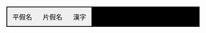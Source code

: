 <html>
<head>
<style type="text/css">
#header{
  font-family:SimHei,Microsoft YaHei;
　width:360px;
　height:80px;
　text-align:center;
　line-height:80px;
　font-size:15px;
　color:black;
　background-color:black;
}
#body{
　text-align:center;
　line-height:280px;
  width: 300px;
  height: 300px;
　font-size:15px;
　font-family:SimHei,Microsoft YaHei;
　background-color:black;
}
.tab {
    font-family:SimHei,Microsoft YaHei;
    overflow: hidden;
    border: 2px solid 	#000000;
    background-color: black;
    text-shadow:2px 2px 4px #FFFFFF;
}
.tab button {
    font-family:SimHei,Microsoft YaHei;
    float: left;
    border:#33FFFF;
    outline: none;
    cursor: pointer;
    padding: 12px 14px;
    transition: 0.3s;
    font-size: 17px;
    color:#000000;
  text-shadow:2px 2px 5px #FFFFFF;
}
.tab button:hover {
    background-color:#FFB3FF;
}
.tab button.active {
    background-color:	#FF00FF;
}
.tabcontent {
    display: none;
    padding: 8px 12px;
    text-shadow:2px 2px 5px ;
    background-color:black;
    font-family:SimHei,Microsoft YaHei;
}
table.blueTable {
  border: 4px solid #FEFFFC;
  background-color: #FAFFE7;
  height:600px;
}
table.blueTable td, table.blueTable th {
  border: 3px solid #F9F9F3;
  padding: 10px 10px;
}
table.blueTable tbody td {
  font-size: 26px;
}
table.blueTable td:nth-child(even) {
  background: #D0E4F5;
}
</style>
</head>
<body>
<div id="Body"> </div>
<div class="tab">
  <button class="tablinks" onclick="openCity(event, '平假名')">平假名</button>
  <button class="tablinks" onclick="openCity(event, '片假名')">片假名</button>
  <button class="tablinks" onclick="openCity(event, '漢字')">漢字</button>
</div>

<div id="平假名" class="tabcontent">
  <h3>平假名:用於一般書寫和印刷;模仿漢字的草書演變而來</h3>
<table class="blueTable">
<tbody>
<tr>
<td></td>
<td>あ行</td>
<td>か行</td>
<td>さ行</td>
<td>た行</td>
<td>な行</td>
<td>は行</td>
<td>ま行</td>
<td>や行</td>
<td>ら行</td>
<td>わ行</td>
<td>鼻音</td>
</tr>
<tr>
<td>あ段</td>
<td>あ　a</td>
<td>か ka</td>
<td>さ ta</td>
<td>た ta</td>
<td>な na</td>
<td>は ha</td>
<td>ま ma</td>
<td>や ya</td>
<td>ら ra</td>
<td>わ wa</td>
<td>ん  n</td>
</tr>
<tr>
<td>い段</td>
<td>い i</td>
<td>き ki</td>
<td>し shi</td>
<td>ち chi</td>
<td>に ni</td>
<td>ひ hi</td>
<td>み mi</td>
<td></td>
<td>り ri</td>
<td></td>
<td></td>
</tr>
<tr>
<td>う段</td>
<td>う u</td>
<td>く ku</td>
<td>す su</td>
<td>つ tsu</td>
<td>ぬ mu</td>
<td>ふ fu</td>
<td>む mu</td>
<td>ゆ yu</td>
<td>る ru</td>
<td></td>
<td></td>
</tr>
<tr>
<td>え段</td>
<td>え e</td>
<td>け ke</td>
<td>せ se</td>
<td>て te</td>
<td>ね ne</td>
<td>へ he</td>
<td>め me</td>
<td></td>
<td>れ re</td>
<td></td>
<td></td>
</tr>
<tr>
<td>お段</td>
<td>お　o</td>
<td>こ ko</td>
<td>そ so</td>
<td>と to</td>
<td>の no</td>
<td>ほ ho</td>
<td>も mo</td>
<td>よ yo</td>
<td>ろ ro</td>
<td>を wo</td>
<td></td>
</tr>
</tbody>
</table> 
</div>

<div id="片假名" class="tabcontent">
  <h3>片假名:用於標記外來語及特殊詞彙；模仿漢字的楷書、擷取一部分寫成</h3>
<table class="blueTable">
<tbody>
<tr>
<td></td>
<td>ア行</td>
<td>カ行</td>
<td>サ行</td>
<td>タ行</td>
<td>ナ行</td>
<td>ハ行</td>
<td>マ行</td>
<td>ヤ行</td>
<td>ラ行</td>
<td>ワ行</td>
<td>鼻音</td>
</tr>
<tr>
<td>ア段</td>
<td>ア　a</td>
<td>カ ka</td>
<td>サ ta</td>
<td>タ ta</td>
<td>ナ na</td>
<td>ハ ha</td>
<td>マ ma</td>
<td>ヤ ya</td>
<td>ラ ra</td>
<td>ワ wa</td>
<td>ン n</td>
</tr>
<tr>
<td>イ段</td>
<td>イ　i</td>
<td>キ ki</td>
<td>シ shi</td>
<td>ス chi</td>
<td>ニ ni</td>
<td>ヒ hi</td>
<td>ミ mi</td>
<td></td>
<td>リ ri</td>
<td></td>
<td></td>
</tr>
<tr>
<td>ウ段</td>
<td>ウ u</td>
<td>ク ku</td>
<td>ス su</td>
<td>ツ tsu</td>
<td>メ mu</td>
<td>フ fu</td>
<td>ム mu</td>
<td>ユ yu</td>
<td>ル ru</td>
<td></td>
<td></td>
</tr>
<tr>
<td>エ段</td>
<td>エ  e </td>
<td>ケ ke</td>
<td>セ se</td>
<td>テ te</td>
<td>ネ ne</td>
<td>へ he</td>
<td>メ me</td>
<td></td>
<td>レ re</td>
<td></td>
<td></td>
</tr>
<tr>
<td>オ段</td>
<td>オ　o</td>
<td>コ ko</td>
<td>ソ so</td>
<td>ト to</td>
<td>ノ no</td>
<td>ホ ho</td>
<td>モ mo</td>
<td>ヨ yo</td>
<td>ロ ro</td>
<td>ヲ wo</td>
<td></td>
</tr>
</tbody>
</table> 
</div>
<div id="漢字" class="tabcontent">
  <h3>漢字使用上約五千字，交談、閱讀無礙至少需熟稔兩千字</h3>
  <h1>Coming Soon</h1>
  <table class="blueTable">
<tbody>
 </tbody>
</table> 
</div>
<script>
function openCity(evt, cityName) {
    var i, tabcontent, tablinks;
    tabcontent = document.getElementsByClassName("tabcontent");
    for (i = 0; i < tabcontent.length; i++) {
        tabcontent[i].style.display = "none";
    }
    tablinks = document.getElementsByClassName("tablinks");
    for (i = 0; i < tablinks.length; i++) {
        tablinks[i].className = tablinks[i].className.replace(" active", "");
    }
    document.getElementById(cityName).style.display = "block";
    evt.currentTarget.className += " active";
}
</script>
     
</body>
